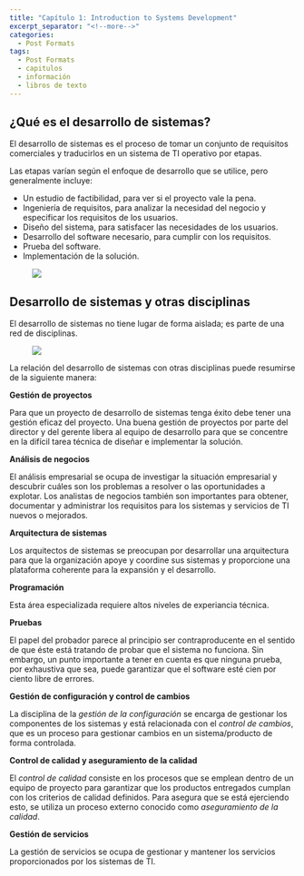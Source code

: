 ```yaml
---
title: "Capítulo 1: Introduction to Systems Development"
excerpt_separator: "<!--more-->"
categories:
  - Post Formats
tags:
  - Post Formats
  - capitulos
  - información
  - libros de texto
---
```


## ¿Qué es el desarrollo de sistemas?

El desarrollo de sistemas es el proceso de tomar un conjunto de requisitos comerciales y traducirlos en un sistema de TI operativo por etapas.

Las etapas varían según el enfoque de desarrollo que se utilice, pero generalmente incluye:
* Un estudio de factibilidad, para ver si el proyecto vale la pena.
* Ingeniería de requisitos, para analizar la necesidad del negocio y especificar los requisitos de los usuarios.
* Diseño del sistema, para satisfacer las necesidades de los usuarios.
* Desarrollo del software necesario, para cumplir con los requisitos.
* Prueba del software.
* Implementación de la solución.

<figure>
	<img src="https://learning-oreilly-com.accedys2.bbtk.ull.es/api/v2/epubs/urn:orm:book:9781780172453/files/images/figure1.1.jpg">
</figure>

## Desarrollo de sistemas y otras disciplinas

El desarrollo de sistemas no tiene lugar de forma aislada; es parte de una red de disciplinas.

<figure>
  <img src="https://learning-oreilly-com.accedys2.bbtk.ull.es/api/v2/epubs/urn:orm:book:9781780172453/files/images/figure1.2.jpg">
</figure>

La relación del desarrollo de sistemas con otras disciplinas puede resumirse de la siguiente manera:

**Gestión de proyectos**

Para que un proyecto de desarrollo de sistemas tenga éxito debe tener una gestión eficaz del proyecto. Una buena gestión de proyectos por parte del director y del gerente libera al equipo de desarrollo para que se concentre en la difícil tarea técnica de diseñar e implementar la solución.

**Análisis de negocios**

El análisis empresarial se ocupa de investigar la situación empresarial y descubrir cuáles son los problemas a resolver o las oportunidades a explotar.
Los analistas de negocios también son importantes para obtener, documentar y administrar los requisitos para los sistemas y servicios de TI nuevos o mejorados.

**Arquitectura de sistemas**

Los arquitectos de sistemas se preocupan por desarrollar una arquitectura para que la organización apoye y coordine sus sistemas y proporcione una plataforma coherente para la expansión y el desarrollo.

**Programación**

Esta área especializada requiere altos niveles de experiancia técnica.

**Pruebas**

El papel del probador parece al principio ser contraproducente en el sentido de que éste está tratando de probar que el sistema no funciona. Sin embargo, un punto importante a tener en cuenta es que ninguna prueba, por exhaustiva que sea, puede garantizar que el software esté cien por ciento libre de errores.

**Gestión de configuración y control de cambios**

La disciplina de la _gestión de la configuración_ se encarga de gestionar los componentes de los sistemas y está relacionada con el _control de cambios_, que es un proceso para gestionar cambios en un sistema/producto de forma controlada.

**Control de calidad y aseguramiento de la calidad**

El _control de calidad_ consiste en los procesos que se emplean dentro de un equipo de proyecto para garantizar que los productos entregados cumplan con los criterios de calidad definidos. Para asegura que se está ejerciendo esto, se utiliza un proceso externo conocido como _aseguramiento de la calidad_.

**Gestión de servicios**

La gestión de servicios se ocupa de gestionar y mantener los servicios proporcionados por los sistemas de TI.